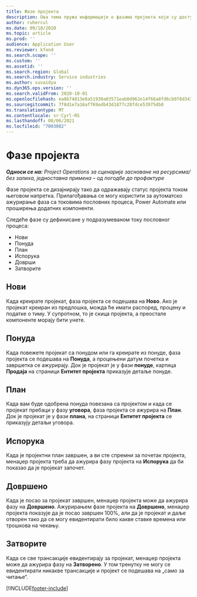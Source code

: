 ```yaml
---
title: Фазе пројекта
description: Ова тема пружа информације о фазама пројекта које су доступне у услузи Microsoft Dynamics Project Operations.
author: ruhercul
ms.date: 09/18/2020
ms.topic: article
ms.prod: ''
audience: Application User
ms.reviewer: kfend
ms.search.scope: ''
ms.custom: ''
ms.assetid: ''
ms.search.region: Global
ms.search.industry: Service industries
ms.author: suvaidya
ms.dyn365.ops.version: ''
ms.search.validFrom: 2020-10-01
ms.openlocfilehash: ea8b74813e8a51930a03571eab0d962e14f66a8fd6cb978d3435570a01ce5c5d
ms.sourcegitcommit: 7f8d1e7a16af769adb43d1877c28fdce53975db8
ms.translationtype: MT
ms.contentlocale: sr-Cyrl-RS
ms.lasthandoff: 08/06/2021
ms.locfileid: "7003082"
---
```

# <a name="project-stages"></a>Фазе пројекта

_**Односи се на:** Project Operations за сценарије засноване на ресурсима/без залиха, једноставна примена – од погодбе до профактуре_

Фазе пројекта се дизајнирају тако да одражавају статус пројекта током његовом напретка. Прилагођавања се могу користити за аутоматско ажурирање фаза са токовима пословних процеса, Power Automate или проширења додатних компоненти.

Следеће фазе су дефинисане у подразумеваном току пословног процеса:

- Нови
- Понуда
- План
- Испорука
- Доврши
- Затворите 

## <a name="new"></a>Нови

Када креирате пројекат, фаза пројекта се подешава на **Ново**. Ако је пројекат креиран из предлошка, можда ће имати распоред, процену и податке о тиму. У супротном, то је скица пројекта, а преостале компоненте морају бити унете.

## <a name="quote"></a>Понуда

Када повежете пројекат са понудом или га креирате из понуде, фаза пројекта се подешава на **Понуда**, а процењени датум почетка и завршетка се ажурирају. Док је пројекат је у фази **понуде**, картица **Продаја** на страници **Ентитет пројекта** приказује детаље понуде.

## <a name="plan"></a>План

Када вам буде одобрена понуда повезана са пројектом и када се пројекат пребаци у фазу **уговора**, фаза пројекта се ажурира на **План**. Док је пројекат је у фази **плана**, на страници **Ентитет пројекта** се приказују детаљи уговора.

## <a name="deliver"></a>Испорука

Када је пројектни план завршен, а ви сте спремни за почетак пројекта, менаџер пројекта треба да ажурира фазу пројекта на **Испорука** да би показао да је пројекат започет.

## <a name="complete"></a>Довршено 

Када је посао за пројекат завршен, менаџер пројекта може да ажурира фазу на **Довршено**. Ажурирањем фазе пројекта на **Довршено**, менаџер пројекта показује да је посао завршен 100%, али да је пројекат и даље отворен тако да се могу евидентирати било какве ставке времена или трошкова на чекању.

## <a name="close"></a>Затворите

Када се све трансакције евидентирају за пројекат, менаџер пројекта може да ажурира фазу на **Затворено**. У том тренутку не могу се евидентирати никакве трансакције и пројект се подешава на „само за читање“.



[!INCLUDE[footer-include](../includes/footer-banner.md)]